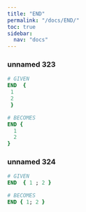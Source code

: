 ```yaml
---
title: "END"
permalink: "/docs/END/"
toc: true
sidebar:
  nav: "docs"
---
```

### unnamed 323
```ruby
# GIVEN
END  { 
 1 
 2 
 }
```
```ruby
# BECOMES
END {
  1
  2
}
```
### unnamed 324
```ruby
# GIVEN
END  { 1 ; 2 }
```
```ruby
# BECOMES
END { 1; 2 }
```

